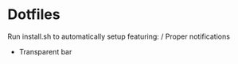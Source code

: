 # Dotfiles
Run install.sh to automatically setup 
featuring:
/ Proper notifications 
- Transparent bar
